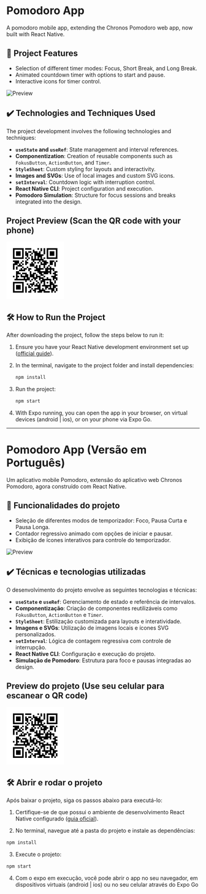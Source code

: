 # Pomodoro App

A pomodoro mobile app, extending the Chronos Pomodoro web app, now built with React Native.

## 🔨 Project Features

- Selection of different timer modes: Focus, Short Break, and Long Break.
- Animated countdown timer with options to start and pause.
- Interactive icons for timer control.

<!-- Replaced image tag -->
<img src="assets/preview.gif" alt="Preview" width="300" />

## ✔️ Technologies and Techniques Used

The project development involves the following technologies and techniques:

- **`useState` and `useRef`**: State management and interval references.
- **Componentization**: Creation of reusable components such as `FokusButton`, `ActionButton`, and `Timer`.
- **`StyleSheet`**: Custom styling for layouts and interactivity.
- **Images and SVGs**: Use of local images and custom SVG icons.
- **`setInterval`**: Countdown logic with interruption control.
- **React Native CLI**: Project configuration and execution.
- **Pomodoro Simulation**: Structure for focus sessions and breaks integrated into the design.

## Project Preview (Scan the QR code with your phone)

<!-- Replaced QR code tag -->
<img src="assets/QRCODE.png" alt="Live Demo QR Code" width="150" />

## 🛠️ How to Run the Project

After downloading the project, follow the steps below to run it:

1. Ensure you have your React Native development environment set up ([official guide](https://docs.expo.dev/get-started/set-up-your-environment/)).

2. In the terminal, navigate to the project folder and install dependencies:

   ```bash
   npm install
   ```

3. Run the project:

   ```bash
   npm start
   ```

4. With Expo running, you can open the app in your browser, on virtual devices (android | ios), or on your phone via Expo Go.

---

# Pomodoro App (Versão em Português)

Um aplicativo mobile Pomodoro, extensão do aplicativo web Chronos Pomodoro, agora construído com React Native.

## 🔨 Funcionalidades do projeto

- Seleção de diferentes modos de temporizador: Foco, Pausa Curta e Pausa Longa.
- Contador regressivo animado com opções de iniciar e pausar.
- Exibição de ícones interativos para controle do temporizador.

<!-- Replaced image tag -->
<img src="assets/preview.gif" alt="Preview" width="300" />

## ✔️ Técnicas e tecnologias utilizadas

O desenvolvimento do projeto envolve as seguintes tecnologias e técnicas:

- **`useState` e `useRef`**: Gerenciamento de estado e referência de intervalos.
- **Componentização**: Criação de componentes reutilizáveis como `FokusButton`, `ActionButton` e `Timer`.
- **`StyleSheet`**: Estilização customizada para layouts e interatividade.
- **Imagens e SVGs**: Utilização de imagens locais e ícones SVG personalizados.
- **`setInterval`**: Lógica de contagem regressiva com controle de interrupção.
- **React Native CLI**: Configuração e execução do projeto.
- **Simulação de Pomodoro**: Estrutura para foco e pausas integradas ao design.

## Preview do projeto (Use seu celular para escanear o QR code)

<!-- Replaced QR code tag -->
<img src="assets/QRCODE.png" alt="Live Demo QR Code" width="150" />

## 🛠️ Abrir e rodar o projeto

Após baixar o projeto, siga os passos abaixo para executá-lo:

1. Certifique-se de que possui o ambiente de desenvolvimento React Native configurado ([guia oficial](https://docs.expo.dev/get-started/set-up-your-environment/)).

2. No terminal, navegue até a pasta do projeto e instale as dependências:

```bash
npm install
```

3. Execute o projeto:

```bash
npm start
```

4. Com o expo em execução, você pode abrir o app no seu navegador, em dispositivos virtuais (android | ios) ou no seu celular através do Expo Go
